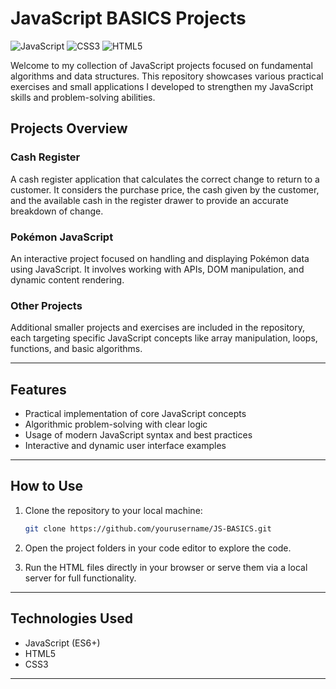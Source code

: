 # JavaScript BASICS Projects
![JavaScript](https://img.shields.io/badge/Frontend-JavaScript-F7DF1E?style=for-the-badge&logo=javascript&logoColor=black)
![CSS3](https://img.shields.io/badge/Frontend-CSS3-1572B6?style=for-the-badge&logo=css3&logoColor=white)
![HTML5](https://img.shields.io/badge/Frontend-HTML5-E34F26?style=for-the-badge&logo=html5&logoColor=white)


Welcome to my collection of JavaScript projects focused on fundamental algorithms and data structures. This repository showcases various practical exercises and small applications I developed to strengthen my JavaScript skills and problem-solving abilities.

## Projects Overview

### Cash Register

A cash register application that calculates the correct change to return to a customer. It considers the purchase price, the cash given by the customer, and the available cash in the register drawer to provide an accurate breakdown of change.

### Pokémon JavaScript

An interactive project focused on handling and displaying Pokémon data using JavaScript. It involves working with APIs, DOM manipulation, and dynamic content rendering.

### Other Projects

Additional smaller projects and exercises are included in the repository, each targeting specific JavaScript concepts like array manipulation, loops, functions, and basic algorithms.

---

## Features

* Practical implementation of core JavaScript concepts
* Algorithmic problem-solving with clear logic
* Usage of modern JavaScript syntax and best practices
* Interactive and dynamic user interface examples

---

## How to Use

1. Clone the repository to your local machine:

   ```bash
   git clone https://github.com/yourusername/JS-BASICS.git
   ```
2. Open the project folders in your code editor to explore the code.
3. Run the HTML files directly in your browser or serve them via a local server for full functionality.

---

## Technologies Used

* JavaScript (ES6+)
* HTML5
* CSS3

---



